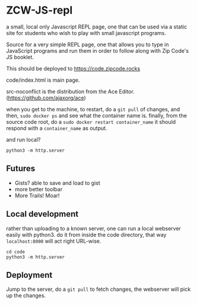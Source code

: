 # ZCW-JS-repl
a small, local only Javascript REPL page, one that can be used via a static site for students who wish to play with small javascript programs.

Source for a very simple REPL page, one that allows you to type in JavaScript programs and run them in order to follow along with Zip Code's JS booklet. 

This should be deployed to https://code.zipcode.rocks

code/index.html is main page.

src-noconflict is the distribution from the Ace Editor. (https://github.com/ajaxorg/ace)

when you get to the machine, to restart, do a `git pull` of changes,
and then, `sudo docker ps` and see what the container name is.
finally, from the source code root, do a `sudo docker restart container_name`
it should respond with a `container_name` as output.

and run local?

```
python3 -m http.server
```

## Futures

- Gists? able to save and load to gist
- more better toolbar
- More Trails! Moar!

## Local development

rather than uploading to a known server, one can run a local webserver easily with python3.
do it from inside the code directory, that way `localhost:8000` will act right URL-wise.

```
cd code
python3 -m http.server
```

## Deployment

Jump to the server, do a `git pull` to fetch changes, the webserver will pick up the changes.

